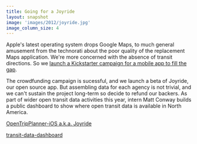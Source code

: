 ```yaml
---
title: Going for a Joyride 
layout: snapshot
image: 'images/2012/joyride.jpg'
image_column_size: 4
---
```


Apple's latest operating system drops Google Maps, to much general amusement from the technorati about the poor quality of the replacement Maps application. We're more concerned with the absence of transit directions. So we <a href="http://www.governing.com/templates/gov_print_article?id=164502296">launch a Kickstarter campaign for a mobile app to fill the gap</a>. 

The crowdfunding campaign is sucessful, and we launch a beta of Joyride, our open source app. But assembling data for each agency is not trivial, and we can't sustain the project long-term so decide to refund our backers. As part of wider open transit data activities this year, intern Matt Conway builds a public dashboard to show where open transit data is available in North America.

<a href="https://github.com/opentripplanner/OpenTripPlanner-iOS"><span class="octicon octicon-mark-github"> OpenTripPlanner-iOS a.k.a. Joyride </span></a>

<a href="https://github.com/conveyal/transit-data-dashboard"><span class="octicon octicon-mark-github"> transit-data-dashboard</span></a>